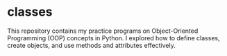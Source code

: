 # classes
This repository contains my practice programs on Object-Oriented Programming (OOP) concepts in Python. I explored how to define classes, create objects, and use methods and attributes effectively.
